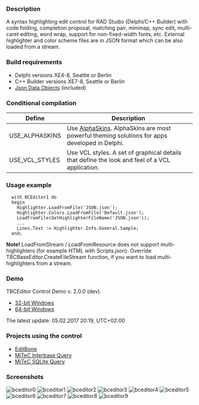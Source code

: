 <h3>Description</h3>

A syntax highlighting edit control for RAD Studio (Delphi/C++ Builder) with code folding, completion proposal, matching pair, minimap, sync edit, multi-caret editing, word wrap, support for non-fixed-width fonts, etc. External highlighter and color scheme files are in JSON format which can be also loaded from a stream.

<h3>Build requirements</h3>

* Delphi versions XE4-8, Seattle or Berlin
* C++ Builder versions XE7-8, Seattle or Berlin
* <a href="https://github.com/ahausladen/JsonDataObjects">Json Data Objects</a> (included)

<h3>Conditional compilation</h3>

Define | Description 
--- | --- 
USE_ALPHASKINS | Use <a href="http://www.alphaskins.com/">AlphaSkins</a>. AlphaSkins are most powerful theming solutions for apps developed in Delphi.
USE_VCL_STYLES | Use VCL styles. A set of graphical details that define the look and feel of a VCL application.

<h3>Usage example</h3>

```objectpascal
  with BCEditor1 do 
  begin
    Highlighter.LoadFromFile('JSON.json');
    Highlighter.Colors.LoadFromFile('Default.json'); 
    LoadFromFile(GetHighlighterFileName('JSON.json')); 
    ...
    Lines.Text := Highlighter.Info.General.Sample; 
  end;
```
<b>Note!</b> LoadFromStream / LoadFromResource does not support multi-highlighters (for example HTML with Scripts.json). Override TBCBaseEditor.CreateFileStream function, if you want to load multi-highlighters from a stream.

<h3>Demo</h3>

TBCEditor Control Demo v. 2.0.0 (dev).

  * <a href="http://www.bonecode.com/downloads/BCEditorComponentDemo32.zip">32-bit Windows</a>
  * <a href="http://www.bonecode.com/downloads/BCEditorComponentDemo64.zip">64-bit Windows</a>

The latest update: 05.02.2017 20:19, UTC+02:00

<h3>Projects using the control</h3>

* <a href="http://www.bonecode.com">EditBone</a>
* <a href="http://www.mitec.cz/ibq.html">MiTeC Interbase Query</a>
* <a href="http://www.mitec.cz/sqliteq.html">MiTeC SQLite Query</a>

<h3>Screenshots</h3>

![bceditor0](https://cloud.githubusercontent.com/assets/11475177/20067778/2e403442-a51f-11e6-8c3e-532ae48b7d72.png)
![bceditor1](https://cloud.githubusercontent.com/assets/11475177/20067780/2e5c78be-a51f-11e6-98b3-837ab6c630f9.png)
![bceditor2](https://cloud.githubusercontent.com/assets/11475177/20067783/2e7e074a-a51f-11e6-9152-e7298b510fac.png)
![bceditor3](https://cloud.githubusercontent.com/assets/11475177/20067782/2e7e15b4-a51f-11e6-945f-69ae5f7c6391.png)
![bceditor4](https://cloud.githubusercontent.com/assets/11475177/20067784/2e7e457a-a51f-11e6-802d-1b90bd952538.png)
![bceditor5](https://cloud.githubusercontent.com/assets/11475177/20114666/d317c5a0-a5fd-11e6-9c0d-8fc71d177943.png)
![bceditor6](https://cloud.githubusercontent.com/assets/11475177/20067785/2e831d16-a51f-11e6-93ca-51eb13a1501f.png)
![bceditor7](https://cloud.githubusercontent.com/assets/11475177/20067786/2e83a9c0-a51f-11e6-918d-e039512503ca.png)
![bceditor8](https://cloud.githubusercontent.com/assets/11475177/20067774/2de408c0-a51f-11e6-9bbc-68c4824c7d10.png)
![bceditor9](https://cloud.githubusercontent.com/assets/11475177/20067777/2e22d398-a51f-11e6-80dc-aada64961860.png)
